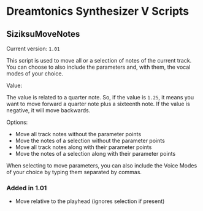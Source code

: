 # Dreamtonics Synthesizer V Scripts

## SiziksuMoveNotes

Current version: `1.01`

This script is used to move all or a selection of notes of the current track. You can choose to also include the parameters and, with them, the vocal modes of your choice.

Value:

The value is related to a quarter note. So, if the value is `1.25`, it means you want to move forward a quarter note plus a sixteenth note. If the value is negative, it will move backwards.

Options:

- Move all track notes without the parameter points
- Move the notes of a selection without the parameter points
- Move all track notes along with their parameter points
- Move the notes of a selection along with their parameter points

When selecting to move parameters, you can also include the Voice Modes of your choice by typing them separated by commas.

### Added in 1.01

- Move relative to the playhead (ignores selection if present)
